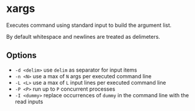 # xargs

Executes command using standard input to build the argument list.

By default whitespace and newlines are treated as delimeters.

## Options

* `-d <delim>` use `delim` as separator for input items
* `-n <N>` use a max of `N` args per executed command line
* `-L <L>` use a max of `L` input lines per executed command line
* `-P <P>` run up to `P` concurrent processes
* `-I <dummy>` replace occurrences of `dummy` in the command line
  with the read inputs
